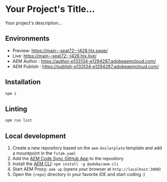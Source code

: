 # Your Project's Title...
Your project's description...

## Environments
- Preview: https://main--seat72--l428.hlx.page/
- Live: https://main--seat72--l428.hlx.live/
- AEM Author : https://author-p133134-e1294287.adobeaemcloud.com/
- AEM Publish : https://publish-p133134-e1294287.adobeaemcloud.com/

## Installation

```sh
npm i
```

## Linting

```sh
npm run lint
```

## Local development

1. Create a new repository based on the `aem-boilerplate` template and add a mountpoint in the `fstab.yaml`
1. Add the [AEM Code Sync GitHub App](https://github.com/apps/aem-code-sync) to the repository
1. Install the [AEM CLI](https://github.com/adobe/helix-cli): `npm install -g @adobe/aem-cli`
1. Start AEM Proxy: `aem up` (opens your browser at `http://localhost:3000`)
1. Open the `{repo}` directory in your favorite IDE and start coding :)
